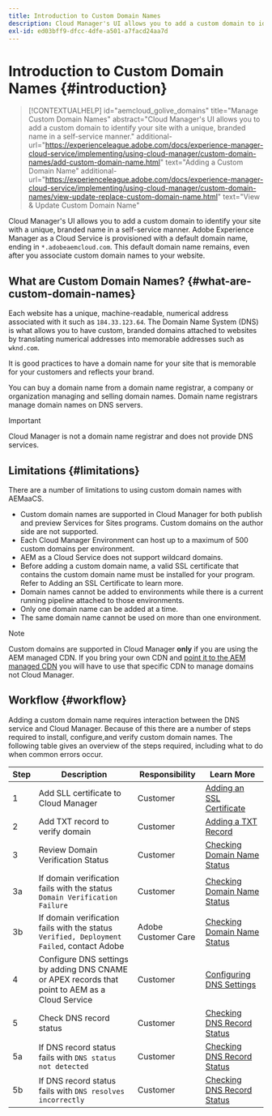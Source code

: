 ```yaml
---
title: Introduction to Custom Domain Names
description: Cloud Manager's UI allows you to add a custom domain to identify your site with a unique, branded name in a self-service manner.
exl-id: ed03bff9-dfcc-4dfe-a501-a7facd24aa7d
---
```


# Introduction to Custom Domain Names {#introduction}

>[!CONTEXTUALHELP]
>id="aemcloud_golive_domains"
>title="Manage Custom Domain Names"
>abstract="Cloud Manager's UI allows you to add a custom domain to identify your site with a unique, branded name in a self-service manner."
>additional-url="https://experienceleague.adobe.com/docs/experience-manager-cloud-service/implementing/using-cloud-manager/custom-domain-names/add-custom-domain-name.html" text="Adding a Custom Domain Name"
>additional-url="https://experienceleague.adobe.com/docs/experience-manager-cloud-service/implementing/using-cloud-manager/custom-domain-names/view-update-replace-custom-domain-name.html" text="View & Update Custom Domain Name"

Cloud Manager's UI allows you to add a custom domain to identify your site with a unique, branded name in a self-service manner. Adobe Experience Manager as a Cloud Service is provisioned with a default domain name, ending in `*.adobeaemcloud.com`. This default domain name remains, even after you associate custom domain names to your website.

## What are Custom Domain Names? {#what-are-custom-domain-names}

Each website has a unique, machine-readable, numerical address associated with it such as `184.33.123.64`. The Domain Name System (DNS) is what allows you to have custom, branded domains attached to websites by translating numerical addresses into memorable addresses such as `wknd.com`.

It is good practices to have a domain name for your site that is memorable for your customers and reflects your brand.

You can buy a domain name from a domain name registrar, a company or organization managing and selling domain names. Domain name registrars manage domain names on DNS servers.

>[!IMPORTANT]
>
>Cloud Manager is not a domain name registrar and does not provide DNS services.

## Limitations {#limitations}

There are a number of limitations to using custom domain names with AEMaaCS.

* Custom domain names are supported in Cloud Manager for both publish and preview Services for Sites programs. Custom domains on the author side are not supported.
* Each Cloud Manager Environment can host up to a maximum of 500 custom domains per environment.
* AEM as a Cloud Service does not support wildcard domains.
* Before adding a custom domain name, a valid SSL certificate that contains the custom domain name must be installed for your program. Refer to Adding an SSL Certificate to learn more.
* Domain names cannot be added to environments while there is a current running pipeline attached to those environments.
* Only one domain name can be added at a time.
* The same domain name cannot be used on more than one environment.

>[!NOTE]
>
>Custom domains are supported in Cloud Manager **only** if you are using the AEM managed CDN. If you bring your own CDN and [point it to the AEM managed CDN](/help/implementing/dispatcher/cdn.md) you will have to use that specific CDN to manage domains not Cloud Manager.

## Workflow {#workflow}

Adding a custom domain name requires interaction between the DNS service and Cloud Manager. Because of this there are a number of steps required to install, configure,and verify custom domain names. The following table gives an overview of the steps required, including what to do when common errors occur.

|Step|Description|Responsibility|Learn More|
|--- |--- |--- |---|
|1|Add SLL certificate to Cloud Manager|Customer|[Adding an SSL Certificate](/help/implementing/cloud-manager/managing-ssl-certifications/add-ssl-certificate.md)|
|2|Add TXT record to verify domain|Customer|[Adding a TXT Record](/help/implementing/cloud-manager/custom-domain-names/add-text-record.md)|
|3|Review Domain Verification Status|Customer|[Checking Domain Name Status](/help/implementing/cloud-manager/custom-domain-names/check-domain-name-status.md)|
|3a|If domain verification fails with the status `Domain Verification Failure`|Customer|[Checking Domain Name Status](/help/implementing/cloud-manager/custom-domain-names/check-domain-name-status.md)|
|3b|If domain verification fails with the status `Verified, Deployment Failed`, contact Adobe|Adobe Customer Care|[Checking Domain Name Status](/help/implementing/cloud-manager/custom-domain-names/check-domain-name-status.md)|
|4|Configure DNS settings by adding DNS CNAME or APEX records that point to AEM as a Cloud Service|Customer|[Configuring DNS Settings](/help/implementing/cloud-manager/custom-domain-names/configure-dns-settings.md)|
|5|Check DNS record status|Customer|[Checking DNS Record Status](/help/implementing/cloud-manager/custom-domain-names/check-dns-record-status.md)|
|5a|If DNS record status fails with `DNS status not detected`|Customer|[Checking DNS Record Status](/help/implementing/cloud-manager/custom-domain-names/check-dns-record-status.md)|
|5b|If DNS record status fails with `DNS resolves incorrectly`|Customer|[Checking DNS Record Status](/help/implementing/cloud-manager/custom-domain-names/check-dns-record-status.md)|
